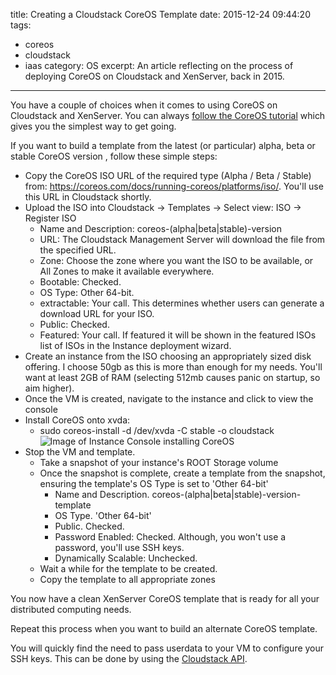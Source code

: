 title: Creating a Cloudstack CoreOS Template
date: 2015-12-24 09:44:20
tags:
 - coreos
 - cloudstack
 - iaas
category: OS
excerpt: An article reflecting on the process of deploying CoreOS on Cloudstack and XenServer, back in 2015.
---

You have a couple of choices when it comes to using CoreOS on Cloudstack and XenServer. You can always [follow the CoreOS tutorial](https://coreos.com/os/docs/latest/booting-on-cloudstack.html) which gives you the simplest way to get going.

If you want to build a template from the latest (or particular) alpha, beta or stable CoreOS version , follow these simple steps:

* Copy the CoreOS ISO URL of the required type (Alpha / Beta / Stable) from: https://coreos.com/docs/running-coreos/platforms/iso/. You'll use this URL in Cloudstack shortly.
* Upload the ISO into Cloudstack -> Templates -> Select view: ISO -> Register ISO
  * Name and Description: coreos-(alpha|beta|stable)-version
  * URL: The Cloudstack Management Server will download the file from the specified URL.
  * Zone: Choose the zone where you want the ISO to be available, or All Zones to make it available everywhere.
  * Bootable: Checked.
  * OS Type: Other 64-bit.
  * extractable: Your call. This determines whether users can generate a download URL for your ISO.
  * Public: Checked.
  * Featured: Your call. If featured it will be shown in the featured ISOs list of ISOs in the Instance deployment wizard.
* Create an instance from the ISO choosing an appropriately sized disk offering. I choose 50gb as this is more than enough for my needs. You'll want at least 2GB of RAM (selecting 512mb causes panic on startup, so aim higher).
* Once the VM is created, navigate to the instance and click to view the console
* Install CoreOS onto xvda:
  * sudo coreos-install -d /dev/xvda -C stable -o cloudstack
  ![Image of Instance Console installing CoreOS](/images/installing-coreos-to-disk-xenserver.png)
* Stop the VM and template.
  * Take a snapshot of your instance's ROOT Storage volume
  * Once the snapshot is complete, create a template from the snapshot, ensuring the template's OS Type is set to 'Other 64-bit'
    * Name and Description. coreos-(alpha|beta|stable)-version-template
    * OS Type. 'Other 64-bit'
    * Public. Checked.
    * Password Enabled: Checked. Although, you won't use a password, you'll use SSH keys.
    * Dynamically Scalable: Unchecked.
  * Wait a while for the template to be created.
  * Copy the template to all appropriate zones

You now have a clean XenServer CoreOS template that is ready for all your distributed computing needs.

Repeat this process when you want to build an alternate CoreOS template.

You will quickly find the need to pass userdata to your VM to configure your SSH keys. This can be done by using the [Cloudstack API](http://docs.cloudstack.apache.org/projects/cloudstack-administration/en/4.6/api.html).